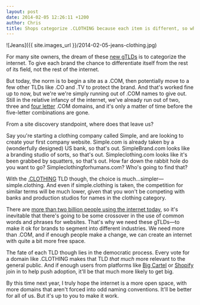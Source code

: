 ```yaml
---
layout: post
date: 2014-02-05 12:26:11 +1200
author: Chris
title: Shops categorize .CLOTHING because each item is different, so why not categorize the internet?
---
```


![Jeans]({{ site.images_url }}/2014-02-05-jeans-clothing.jpg)

<!-- excerpt -->

For many site owners, the dream of these [new gTLDs](https://iwantmyname.com/domains/new-gtld-domain-extensions) is to categorize the internet. To give each brand the chance to differentiate itself from the rest of its field, not the rest of the internet.

But today, the norm is to begin a site as a .COM, then potentially move to a few other TLDs like .CO and .TV to protect the brand. And that's worked fine up to now, but we're we're simply running out of .COM names to give out. Still in the relative infancy of the internet, we've already run out of two, three and [four letter](https://iwantmyname.com/blog/2013/12/four-letter-coms-are-a-four-letter-wordgone.html) .COM domains, and it's only a matter of time before the five-letter combinations are gone.

From a site discovery standpoint, where does that leave us? 

<!-- /excerpt -->

Say you're starting a clothing company called Simple, and are looking to create your first company website. Simple.com is already taken by a (wonderfully designed) US bank, so that's out. SimpleBrand.com looks like a branding studio of sorts, so that's out. Simpleclothing.com looks like it's been grabbed by squatters, so that's out. How far down the rabbit hole do you want to go? Simpleclothingforhumans.com? Who's going to find that?

With the [.CLOTHING](https://iwantmyname.com/domains/dot-clothing) TLD though, the choice is much...simpler—simple.clothing. And even if simple.clothing is taken, the competition for similar terms will be much lower, given that you won't be competing with banks and production studios for names in the clothing category.

There are [more than two billion people using the internet today](http://www.thecultureist.com/2013/05/09/how-many-people-use-the-internet-more-than-2-billion-infographic/), so it's inevitable that there's going to be some crossover in the use of common words and phrases for websites. That's why we need these gTLDs—to make it ok for brands to segment into different industries. We need more than .COM, and if enough people make a change, we can create an internet with quite a bit more free space.

The fate of each TLD though lies in the democratic process. Every vote for a domain like .CLOTHING makes that TLD *that much* more relevant to the general public. And if enough users from platforms like [Big Cartel](https://iwantmyname.com/services/ecommerce-hosting/big-cartel-custom-domain) or [Shopify](https://iwantmyname.com/features/applications/custom-domain-apps/e-commerce/shopify-hosted-online-store-platform-and-shop-software) join in to help push adoption, it'll be that much more likely to get big.

By this time next year, I truly hope the internet is a more open space, with more domains that aren't forced into odd naming conventions. It'll be better for all of us. But it's up to you to make it work.